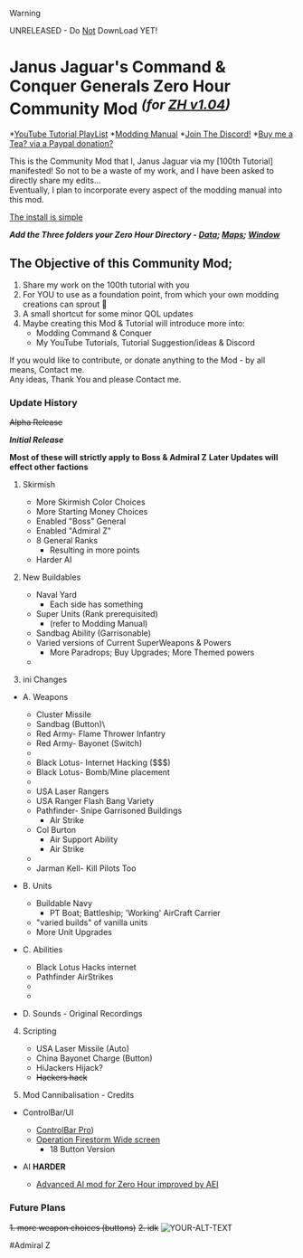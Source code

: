 > [!WARNING]
> UNRELEASED - Do <ins>Not</ins> DownLoad YET!
# Janus Jaguar's Command & Conquer Generals Zero Hour Community Mod ***<sup>(for <ins>ZH v1.04</ins>)</sup>***
*[YouTube Tutorial PlayList](https://youtube.com/playlist?list=PL8VFnihHyemFo_uZOaCJY0igMiuT5LmSX&si=2Symc8N1VD3FGlVR)
*[Modding Manual](https://docs.google.com/document/d/1eMQT91pVi2VFMRVJJGCKC81i86yuQ61XsfZwKGfuhu8/edit?usp=drive_link)
*[Join The Discord!](https://discord.gg/yfATmXJaxT)
*[Buy me a Tea? via a Paypal donation?](https://paypal.me/JanusJaguar?country.x=US&locale.x=en_US)

This is the Community Mod that I, Janus Jaguar via my [100th Tutorial] manifested! So not to be a waste of my work, and I have been asked to directly share my edits...\
Eventually, I plan to incorporate every aspect of the modding manual into this mod.

[The install is simple](https://youtu.be/z9gZ66_yOEo?si=w-KSF7QxQlNzL0Od)

***Add the Three folders your Zero Hour Directory - <ins>Data</ins>; <ins>Maps</ins>; <ins>Window</ins>***

## The Objective of this Community Mod;

1. Share my work on the 100th tutorial with you
2. For YOU to use as a foundation point, from which your own modding creations can sprout 🌱 
3. A small shortcut for some minor QOL updates
4. Maybe creating this Mod & Tutorial will introduce more into:
   - Modding Command & Conquer
   - My YouTube Tutorials, Tutorial Suggestion/ideas & Discord

If you would like to contribute, or donate anything to the Mod - by all means, Contact me.  
Any ideas, Thank You and please Contact me.


### Update History
~~Alpha Release~~

***Initial Release***

**Most of these will strictly apply to Boss & Admiral Z**
**Later Updates will effect other factions**

1. Skirmish
   - More Skirmish Color Choices
   - More Starting Money Choices
   - Enabled "Boss" General
   - Enabled "Admiral Z"
   - 8 General Ranks
     - Resulting in more points
   - Harder AI
2. New Buildables
   - Naval Yard
     - Each side has something
   - Super Units (Rank prerequisited)
     - (refer to Modding Manual)
   - Sandbag Ability (Garrisonable)
   - Varied versions of Current SuperWeapons & Powers
     - More Paradrops; Buy Upgrades; More Themed powers
   - 
     
3. ini Changes
- A. Weapons
   - Cluster Missile
   - Sandbag (Button)\
   - Red Army- Flame Thrower Infantry
   - Red Army- Bayonet (Switch)
   - 
   - Black Lotus- Internet Hacking ($$$)
   - Black Lotus- Bomb/Mine placement
   - 
   - USA Laser Rangers
   - USA Ranger Flash Bang Variety
   - Pathfinder- Snipe Garrisoned Buildings
     - Air Strike
   - Col Burton
     - Air Support Ability
     - Air Strike
   -
   - Jarman Kell- Kill Pilots Too
     
- B. Units
  - Buildable Navy
    - PT Boat; Battleship; 'Working' AirCraft Carrier 
  - "varied builds" of vanilla units
  - More Unit Upgrades
- C. Abilities
    - Black Lotus Hacks internet
    - Pathfinder AirStrikes
    - 
    - 
- D. Sounds
      - Original Recordings 
  
4. Scripting 
   - USA Laser Missile (Auto)
   - China Bayonet Charge (Button)
   - HiJackers Hijack?
   - ~~Hackers hack~~

5. Mod Cannibalisation - Credits
* ControlBar/UI
  - [ControlBar Pro](https://www.gamereplays.org/cnczerohour/portals.php?show=page&name=control-bar-pro-by-fas-and-xezon))
  - [Operation Firestorm Wide screen](https://www.moddb.com/mods/operation-firestorm/addons/widescreen-for-zero-hour)
    - 18 Button Version

* AI **HARDER**
  - [Advanced AI mod for Zero Hour improved by AEI](https://www.moddb.com/mods/advanced-ai-mod-for-zero-hour-improved-by-aei)


### Future Plans
~~1. more weapon choices (buttons)~~
~~2. idk~~
<picture>
 <source media="(prefers-color-scheme: dark)" srcset="https://live.staticflickr.com/65535/54506646056_a1e21db0e0_b.jpg">
 <source media="(prefers-color-scheme: light)" srcset="https://live.staticflickr.com/65535/54506646056_a1e21db0e0_b.jpg">
 <img alt="YOUR-ALT-TEXT" src="https://live.staticflickr.com/65535/54506646056_a1e21db0e0_b.jpg">
</picture>

#Admiral Z
